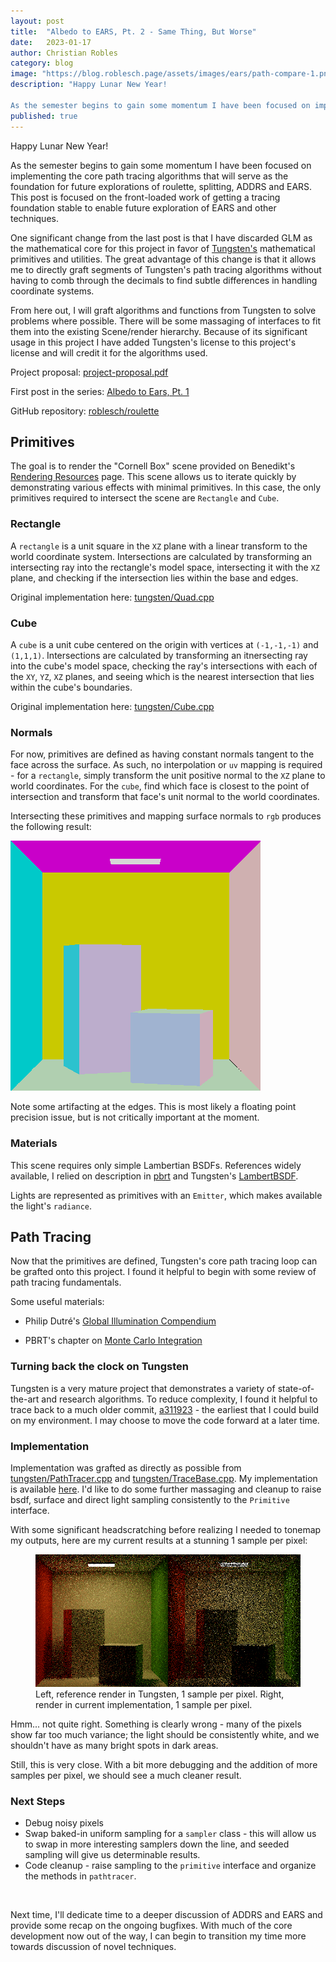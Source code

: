 ```yaml
---
layout: post
title:  "Albedo to EARS, Pt. 2 - Same Thing, But Worse"
date:   2023-01-17
author: Christian Robles
category: blog
image: "https://blog.roblesch.page/assets/images/ears/path-compare-1.png"
description: "Happy Lunar New Year!

As the semester begins to gain some momentum I have been focused on implementing the core path tracing algorithms that will serve as the foundation for future explorations of roulette, splitting, ADDRS and EARS. This post is focused on the front-loaded work of getting a tracing foundation stable to enable future exploration of EARS and other techniques."
published: true
---
```


Happy Lunar New Year!

As the semester begins to gain some momentum I have been focused on implementing the core path tracing algorithms that will serve as the foundation for future explorations of roulette, splitting, ADDRS and EARS. This post is focused on the front-loaded work of getting a tracing foundation stable to enable future exploration of EARS and other techniques.

One significant change from the last post is that I have discarded GLM as the mathematical core for this project in favor of [Tungsten's](https://github.com/tunabrain/tungsten) mathematical primitives and utilities. The great advantage of this change is that it allows me to directly graft segments of Tungsten's path tracing algorithms without having to comb through the decimals to find subtle differences in handling coordinate systems.

From here out, I will graft algorithms and functions from Tungsten to solve problems where possible. There will be some massaging of interfaces to fit them into the existing Scene/render hierarchy. Because of its significant usage in this project I have added Tungsten's license to this project's license and will credit it for the algorithms used.

Project proposal: [project-proposal.pdf](/assets/roblesch_project_proposal.pdf)

First post in the series: [Albedo to Ears, Pt. 1](/_posts/2023-01-03-ears-1.md)

GitHub repository: [roblesch/roulette](https://github.com/roblesch/roulette)

## Primitives

The goal is to render the "Cornell Box" scene provided on Benedikt's [Rendering Resources](https://benedikt-bitterli.me/resources/) page. This scene allows us to iterate quickly by demonstrating various effects with minimal primitives. In this case, the only primitives required to intersect the scene are `Rectangle` and `Cube`.

### Rectangle

A `rectangle` is a unit square in the `XZ` plane with a linear transform to the world coordinate system. Intersections are calculated by transforming an intersecting ray into the rectangle's model space, intersecting it with the `XZ` plane, and checking if the intersection lies within the base and edges. 

Original implementation here: [tungsten/Quad.cpp](https://github.com/tunabrain/tungsten/blob/88ea02044dbaf20472a8173b6752460b50c096d8/src/core/primitives/Quad.cpp#L71)

### Cube

A `cube` is a unit cube centered on the origin with vertices at `(-1,-1,-1)` and `(1,1,1)`. Intersections are calculated by transforming an itnersecting ray into the cube's model space, checking the ray's intersections with each of the `XY`, `YZ`, `XZ` planes, and seeing which is the nearest intersection that lies within the cube's boundaries.

Original implementation here: [tungsten/Cube.cpp](https://github.com/tunabrain/tungsten/blob/88ea02044dbaf20472a8173b6752460b50c096d8/src/core/primitives/Cube.cpp#L94)

### Normals

For now, primitives are defined as having constant normals tangent to the face across the surface. As such, no interpolation or `uv` mapping is required - for a `rectangle`, simply transform the unit positive normal to the `XZ` plane to world coordinates. For the `cube`, find which face is closest to the point of intersection and transform that face's unit normal to the world coordinates.

Intersecting these primitives and mapping surface normals to `rgb` produces the following result:

<img src="/assets/images/ears/normals.png" alt="normals"/>

Note some artifacting at the edges. This is most likely a floating point precision issue, but is not critically important at the moment.

### Materials

This scene requires only simple Lambertian BSDFs. References widely available, I relied on description in [pbrt](https://www.pbr-book.org/3ed-2018/Reflection_Models/Lambertian_Reflection) and Tungsten's [LambertBSDF](https://github.com/tunabrain/tungsten/blob/master/src/core/bsdfs/LambertBsdf.hpp).

Lights are represented as primitives with an `Emitter`, which makes available the light's `radiance`.

## Path Tracing

Now that the primitives are defined, Tungsten's core path tracing loop can be grafted onto this project. I found it helpful to begin with some review of path tracing fundamentals.

Some useful materials:

- Philip Dutré's [Global Illumination Compendium](https://people.cs.kuleuven.be/~philip.dutre/GI/TotalCompendium.pdf)

- PBRT's chapter on [Monte Carlo Integration](https://www.pbr-book.org/3ed-2018/Monte_Carlo_Integration)

### Turning back the clock on Tungsten

Tungsten is a very mature project that demonstrates a variety of state-of-the-art and research algorithms. To reduce complexity, I found it helpful to trace back to a much older commit, [a311923](https://github.com/tunabrain/tungsten/commit/a311923) - the earliest that I could build on my environment. I may choose to move the code forward at a later time.

### Implementation

Implementation was grafted as directly as possible from [tungsten/PathTracer.cpp](https://github.com/tunabrain/tungsten/blob/a311923a352efc0f27ab3f4df46aae2fd037c2d3/src/core/integrators/path_tracer/PathTracer.cpp) and [tungsten/TraceBase.cpp](https://github.com/tunabrain/tungsten/blob/a311923a352efc0f27ab3f4df46aae2fd037c2d3/src/core/integrators/TraceBase.cpp). My implementation is available [here](https://github.com/roblesch/roulette/blob/main/renderer/src/pathtracer.cpp). I'd like to do some further massaging and cleanup to raise bsdf, surface and direct light sampling consistently to the `Primitive` interface.

With some significant headscratching before realizing I needed to tonemap my outputs, here are my current results at a stunning 1 sample per pixel:

<figure>
    <img src="/assets/images/ears/path-compare-1.png" alt="comparison"/>
    <figcaption>Left, reference render in Tungsten, 1 sample per pixel. Right, render in current implementation, 1 sample per pixel.</figcaption>
</figure>
Hmm... not quite right. Something is clearly wrong - many of the pixels show far too much variance; the light should be consistently white, and we shouldn't have as many bright spots in dark areas.

Still, this is very close. With a bit more debugging and the addition of more samples per pixel, we should see a much cleaner result.

### Next Steps

- Debug noisy pixels
- Swap baked-in uniform sampling for a `sampler` class - this will allow us to swap in more interesting samplers down the line, and seeded sampling will give us determinable results.
- Code cleanup - raise sampling to the `primitive` interface and organize the methods in `pathtracer`.

<br/>

Next time, I'll dedicate time to a deeper discussion of ADDRS and EARS and provide some recap on the ongoing bugfixes. With much of the core development now out of the way, I can begin to transition my time more towards discussion of novel techniques.
